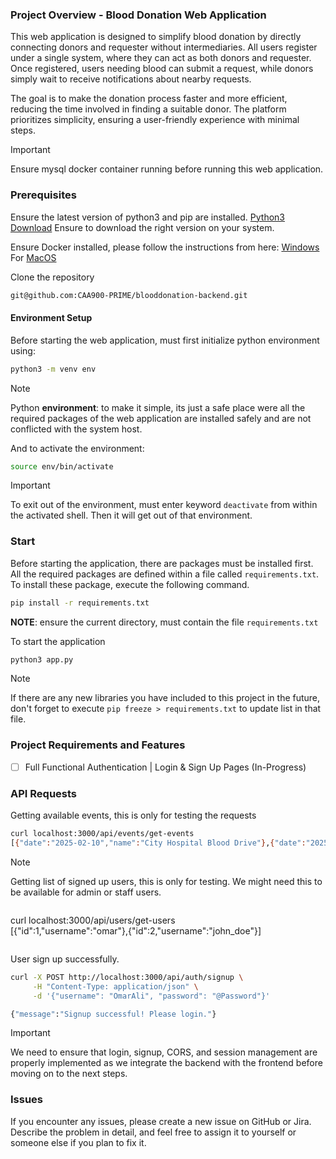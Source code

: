 ### Project Overview - Blood Donation Web Application

This web application is designed to simplify blood donation by directly connecting donors and requester without intermediaries. All users register under a single system, where they can act as both donors and requester. Once registered, users needing blood can submit a request, while donors simply wait to receive notifications about nearby requests.

The goal is to make the donation process faster and more efficient, reducing the time involved in finding a suitable donor. The platform prioritizes simplicity, ensuring a user-friendly experience with minimal steps.

>[!IMPORTANT]
>Ensure mysql docker container running before running this web application.
### Prerequisites
Ensure the latest version of python3 and pip are installed. [Python3 Download](https://www.python.org/downloads/) Ensure to download the right version on your system.

Ensure Docker installed, please follow the instructions from here: [Windows](https://docs.docker.com/desktop/setup/install/windows-install/) For [MacOS](https://docs.docker.com/desktop/setup/install/mac-install/)

Clone the repository

```bash
git@github.com:CAA900-PRIME/blooddonation-backend.git
```
#### Environment Setup
Before starting the web application, must first initialize python environment using:

```bash
python3 -m venv env
```

>[!NOTE]
>Python **environment**: to make it simple, its just a safe place were all the required packages of the web application are installed safely and are not conflicted with the system host.

And to activate the environment: 

```bash
source env/bin/activate
```

>[!IMPORTANT]
>To exit out of the environment, must enter keyword `deactivate` from within the activated shell. Then it will get out of that environment.

### Start

Before starting the application, there are packages must be installed first. All the required packages are defined within a file called `requirements.txt`. To install these package, execute the following command.

```bash
pip install -r requirements.txt
```

**NOTE**: ensure the current directory, must contain the file `requirements.txt`

To start the application 

```bash
python3 app.py
```

>[!NOTE]
>If there are any new libraries you have included to this project in the future, don't forget to execute `pip freeze > requirements.txt` to update list in that file.
### Project Requirements and Features

- [ ] Full Functional Authentication | Login & Sign Up Pages (In-Progress)
### API Requests
Getting available events, this is only for testing the requests
```bash
curl localhost:3000/api/events/get-events
[{"date":"2025-02-10","name":"City Hospital Blood Drive"},{"date":"2025-02-15","name":"Community Center Donation Day"},{"date":"2025-02-20","name":"University Blood Donation Camp"}]
```

>[!NOTE]
Getting list of signed up users, this is only for testing. We might need this to be available for admin or staff users.
>```bash
curl localhost:3000/api/users/get-users  
[{"id":1,"username":"omar"},{"id":2,"username":"john_doe"}]
>```

User sign up successfully. 
```bash
curl -X POST http://localhost:3000/api/auth/signup \
     -H "Content-Type: application/json" \
     -d '{"username": "OmarAli", "password": "@Password"}'

{"message":"Signup successful! Please login."}
```

>[!IMPORTANT]
>We need to ensure that login, signup, CORS, and session management are properly implemented as we integrate the backend with the frontend before moving on to the next steps.
### Issues
If you encounter any issues, please create a new issue on GitHub or Jira. Describe the problem in detail, and feel free to assign it to yourself or someone else if you plan to fix it.
